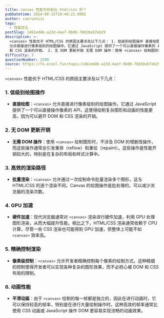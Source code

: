 ```yaml
---
title: canvas 性能为何会比 html/css 好？
pubDatetime: 2024-08-15T18:48:22.000Z
author: caorushizi
tags:
  - 性能优化
postSlug: 1461ed4b-a23d-4ae7-9b00-78d10a57eb29
description: >-
  <canvas> 性能优于 HTML/CSS 的原因主要涉及以下几点： 1. 低级别绘图操作 直接绘图：<canvas>
  允许直接进行像素级别的绘图操作。它通过 JavaScript 提供了一个可以直接操作像素的 API，这使得绘制复杂图形和动画的性能更高，因为可以避开 DOM
  和 CSS 渲染的开销。 2. 无 DOM 更新开销 无需 DOM 操作：使用 <canvas> 绘制图形时，不涉及 D
difficulty: 3
questionNumber: 2599
source: https://fe.ecool.fun/topic/1461ed4b-a23d-4ae7-9b00-78d10a57eb29
---
```


`<canvas>` 性能优于 HTML/CSS 的原因主要涉及以下几点：

### **1. 低级别绘图操作**

- **直接绘图**：`<canvas>` 允许直接进行像素级别的绘图操作。它通过 JavaScript 提供了一个可以直接操作像素的 API，这使得绘制复杂图形和动画的性能更高，因为可以避开 DOM 和 CSS 渲染的开销。

### **2. 无 DOM 更新开销**

- **无需 DOM 操作**：使用 `<canvas>` 绘制图形时，不涉及 DOM 的增删改操作，而这些操作通常会引发重排（reflow）和重绘（repaint）。这些操作是性能开销较大的，特别是在复杂的布局和样式计算中。

### **3. 高效的渲染路径**

- **批量渲染**：`<canvas>` 允许通过一次绘制命令批量渲染多个图形，这与 HTML/CSS 的逐个渲染不同。Canvas 的绘图操作是批处理的，可以减少浏览器的渲染次数。

### **4. GPU 加速**

- **硬件加速**：现代浏览器通常对 `<canvas>` 渲染进行硬件加速，利用 GPU 处理图形渲染，从而大幅提升性能。相比之下，HTML/CSS 渲染通常依赖于 CPU 计算，尽管一些 CSS 渲染也可能得到 GPU 加速，但整体上可能不如 `<canvas>` 效率高。

### **5. 精确控制渲染**

- **像素级控制**：`<canvas>` 允许开发者精确控制每个像素的绘制方式。这种精细的控制使得开发者可以实现各种复杂的图形效果，而不必担心被 DOM 和 CSS 布局的限制。

### **6. 动画性能**

- **平滑动画**：由于 `<canvas>` 绘制的每一帧都是独立的，因此在进行动画时，它可以保持较高的帧率，特别是在进行大量绘制操作时。这种高效的帧率通常比使用 CSS 动画或 JavaScript 操作 DOM 更容易实现流畅的动画效果。
